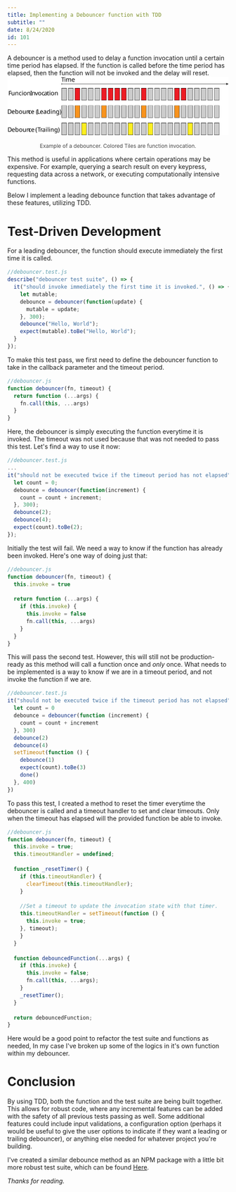 ```yaml
---
title: Implementing a Debouncer function with TDD
subtitle: ""
date: 8/24/2020
id: 101
---
```


A debouncer is a method used to delay a function invocation until a certain time period has elapsed. If the function is called before the time period has elapsed, then the function will not be invoked and the delay will reset.
![Image Example](../debouncer_example.svg)

<figcaption style="font-size: 12px; opacity: 0.8; text-align: center;">Example of a debouncer. Colored Tiles are function invocation.</figcaption>

This method is useful in applications where certain operations may be expensive. For example, querying a search result on every keypress, requesting data across a network, or executing computationally intensive functions.

Below I implement a leading debounce function that takes advantage of these features, utilizing TDD.

# Test-Driven Development

For a leading debouncer, the function should execute immediately the first time it is called.

```javascript
//debouncer.test.js
describe("debouncer test suite", () => {
  it("should invoke immediately the first time it is invoked.", () => {
    let mutable;
    debounce = debouncer(function(update) {
      mutable = update;
    }, 300);
    debounce("Hello, World");
    expect(mutable).toBe("Hello, World");
  }
});
```

To make this test pass, we first need to define the debouncer function to take in the callback parameter and the timeout period.

```javascript
//debouncer.js
function debouncer(fn, timeout) {
  return function (...args) {
    fn.call(this, ...args)
  }
}
```

Here, the debouncer is simply executing the function everytime it is invoked. The timeout was not used because that was not needed to pass this test. Let's find a way to use it now:

```javascript
//debouncer.test.js
...
it("should not be executed twice if the timeout period has not elapsed", () => {
  let count = 0;
  debounce = debouncer(function(increment) {
    count = count + increment;
  }, 300);
  debounce(2);
  debounce(4);
  expect(count).toBe(2);
});
```

Initially the test will fail. We need a way to know if the function has already been invoked. Here's one way of doing just that:

```javascript
//debouncer.js
function debouncer(fn, timeout) {
  this.invoke = true

  return function (...args) {
    if (this.invoke) {
      this.invoke = false
      fn.call(this, ...args)
    }
  }
}
```

This will pass the second test. However, this will still not be production-ready as this method will call a function once and _only_ once. What needs to be implemented is a way to know if we are in a timeout period, and not invoke the function if we are.

```javascript
//debouncer.test.js
it("should not be executed twice if the timeout period has not elapsed", done => {
  let count = 0
  debounce = debouncer(function (increment) {
    count = count + increment
  }, 300)
  debounce(2)
  debounce(4)
  setTimeout(function () {
    debounce(1)
    expect(count).toBe(3)
    done()
  }, 400)
})
```

To pass this test, I created a method to reset the timer everytime the debouncer is called and a timeout handler to set and clear timeouts. Only when the timeout has elapsed will the provided function be able to invoke.

```javascript
//debouncer.js
function debouncer(fn, timeout) {
  this.invoke = true;
  this.timeoutHandler = undefined;

  function _resetTimer() {
    if (this.timeoutHandler) {
      clearTimeout(this.timeoutHandler);
    }

    //Set a timeout to update the invocation state with that timer.
    this.timeoutHandler = setTimeout(function () {
      this.invoke = true;
    }, timeout);
    }
  }

  function debouncedFunction(...args) {
    if (this.invoke) {
      this.invoke = false;
      fn.call(this, ...args);
    }
    _resetTimer();
  }

  return debouncedFunction;
}
```

Here would be a good point to refactor the test suite and functions as needed, In my case I've broken up some of the logics in it's own function within my debouncer.
<br>

# Conclusion

By using TDD, both the function and the test suite are being built together. This allows for robust code, where any incremental features can be added with the safety of all previous tests passing as well. Some additional features could include input validations, a configuration option (perhaps it would be useful to give the user options to indicate if they want a leading or trailing debouncer), or anything else needed for whatever project you're building.

I've created a similar debounce method as an NPM package with a little bit more robust test suite, which can be found [Here](https://www.npmjs.com/package/@somethingscripted/debouncer).

_Thanks for reading._
